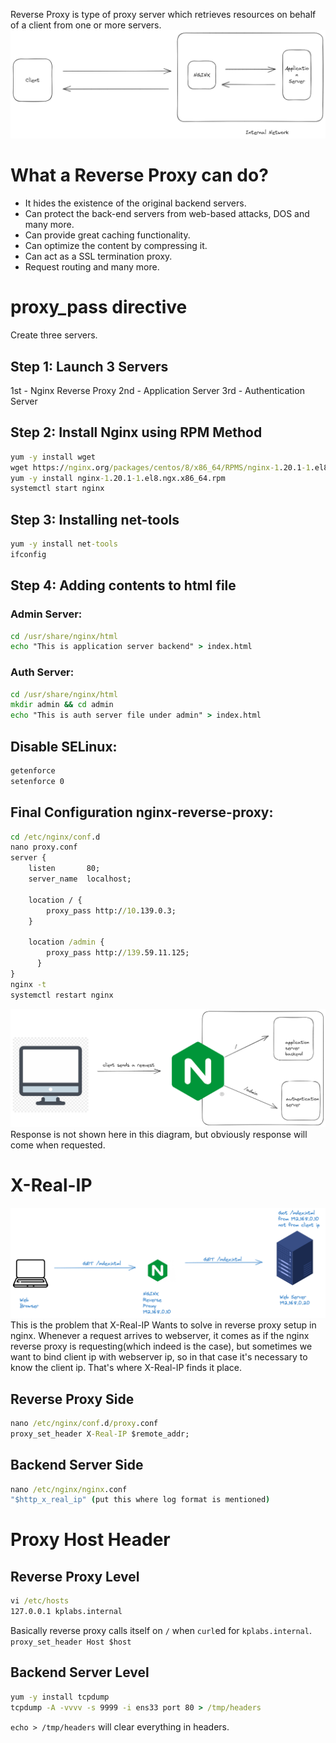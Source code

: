 Reverse Proxy is type of proxy server which retrieves resources on behalf of a client from one or more servers.
![de94f97318dcac89141ab1e81053df51.png](../_resources/de94f97318dcac89141ab1e81053df51.png)

# What a Reverse Proxy can do?
* It hides the existence of the original backend servers.
* Can protect the back-end servers from web-based attacks, DOS and many more.
* Can provide great caching functionality.
* Can optimize the content by compressing it.
* Can act as a SSL termination proxy.
* Request routing and many more.

# proxy_pass directive
Create three servers.

## Step 1: Launch 3 Servers
1st - Nginx Reverse Proxy
2nd - Application Server
3rd - Authentication Server

## Step 2: Install Nginx using RPM Method

```cmd
yum -y install wget
wget https://nginx.org/packages/centos/8/x86_64/RPMS/nginx-1.20.1-1.el8.ngx.x86_64.rpm
yum -y install nginx-1.20.1-1.el8.ngx.x86_64.rpm
systemctl start nginx
```


## Step 3: Installing net-tools

```cmd
yum -y install net-tools
ifconfig
```

## Step 4: Adding contents to html file

### Admin Server:

```cmd
cd /usr/share/nginx/html
echo "This is application server backend" > index.html
```

### Auth Server:
```cmd
cd /usr/share/nginx/html
mkdir admin && cd admin
echo "This is auth server file under admin" > index.html
```
## Disable SELinux:
```cmd
getenforce
setenforce 0
```
## Final Configuration nginx-reverse-proxy:
```cmd
cd /etc/nginx/conf.d
nano proxy.conf
server {
    listen       80;
    server_name  localhost;
 
    location / {
        proxy_pass http://10.139.0.3;
    }
 
    location /admin {
        proxy_pass http://139.59.11.125;
      }
}
nginx -t
systemctl restart nginx
```

![2dba2c287c643d4815d68f073b2e4aa2.png](../_resources/2dba2c287c643d4815d68f073b2e4aa2.png)
Response is not shown here in this diagram, but obviously response will come when requested.

# X-Real-IP
![996cee9817bc37d11e5caa7970befcb6.png](../_resources/996cee9817bc37d11e5caa7970befcb6.png)
This is the problem that X-Real-IP Wants to solve in reverse proxy setup in nginx.
Whenever a request arrives to webserver, it comes as if the nginx reverse proxy is requesting(which indeed is the case), but sometimes we want to bind client ip with webserver ip, so in that case it's necessary to know the client ip. That's where X-Real-IP finds it place.

## Reverse Proxy Side

```cmd
nano /etc/nginx/conf.d/proxy.conf
proxy_set_header X-Real-IP $remote_addr;
```

## Backend Server Side
```cmd
nano /etc/nginx/nginx.conf
"$http_x_real_ip" (put this where log format is mentioned)
```

# Proxy Host Header
## Reverse Proxy Level
```cmd
vi /etc/hosts
127.0.0.1 kplabs.internal
```
Basically reverse proxy calls itself on `/` when `curl`ed for `kplabs.internal`.
`proxy_set_header Host $host`
## Backend Server Level
```cmd
yum -y install tcpdump
tcpdump -A -vvvv -s 9999 -i ens33 port 80 > /tmp/headers
```

`echo > /tmp/headers` will clear everything in headers.